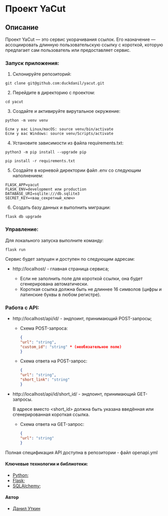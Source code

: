 # Проект YaCut

## Описание

Проект YaCut — это сервис укорачивания ссылок. Его назначение — ассоциировать длинную пользовательскую ссылку с короткой, которую предлагает сам пользователь или предоставляет сервис.

### Запуск приложения:
1. Склонируйте репозиторий:

```
git clone git@github.com:duckdanil/yacut.git
```

2. Перейдите в директорию с проектом:

```
cd yacut
```

3. Создайте и активируйте вирутальное окружение:

```
python -m venv venv
```
```
Если у вас Linux/macOS: source venv/bin/activate
Если у вас Windows: source venv/Scripts/activate
```

4. Установите зависимости из файла requirements.txt:

```
python3 -m pip install --upgrade pip
```
```
pip install -r requirements.txt
```

5. Создайте в корневой директории файл .env со следующим наполнением:

```
FLASK_APP=yacut
FLASK_ENV=development или production
DATABASE_URI=sqlite:///db.sqlite3
SECRET_KEY=<ваш_секретный_ключ>
```

6. Создать базу данных и выполнить миграции:

```
flask db upgrade
```

### Управление:
Для локального запуска выполните команду:
```
flask run
```
Сервис будет запущен и доступен по следующим адресам:
- http://localhost/ - главная страница сервиса;

    * Если не заполнить поле для короткой ссылки, она будет сгенерирована автоматически.
    * Короткая ссылка должна быть не длиннее 16 символов (цифры и латинские буквы в любом регистре).

### Работа с API:
- http://localhost/api/id/ - эндпоинт, принимающий POST-запросы;

    * Схема POST-запроса:
        ```json
        {
        "url": "string",
        "custom_id": "string" * (необязательное поле)
        }
        ```
    * Схема ответа на POST-запрос:
        ```json
        {
        "url": "string",
        "short_link": "string"
        }
        ```

- http://localhost/api/id/short_id/ - эндпоинт, принимающий GET-запросы.
    
    В адресе вместо <short_id> должна быть указана введённая или сгенерированная короткая ссылка.

    * Схема ответа на GET-запрос:
        ```json
        {
        "url": "string"
        }
        ```

Полная спецификация API доступна в репозитории - файл openapi.yml

#### Ключевые технологии и библиотеки:
- [Python](https://www.python.org/);
- [Flask](https://pypi.org/project/Flask/);
- [SQLAlchemy](https://pypi.org/project/SQLAlchemy/);

#### Автор
- [Данил Уткин](https://github.com/duckdanil "GitHub аккаунт")